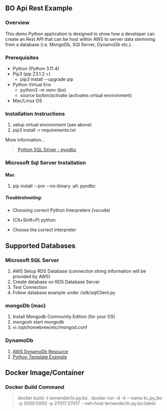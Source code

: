 ## BO Api Rest Example

### Overview
This demo Python application is designed to show how a developer can create an Rest API  that can be host within AWS to server data stemming from a database (i.e. MongoDb, SQl Server, DynamoDb etc.).

### Prerequisites
* Python (Python 3.11.4)
* Pip3 (pip 23.1.2 >)
  * pip3 install --upgrade pip
* Python Virtual Env
  * python3 -m venv {bo}
  * source bo/bin/activate (activates virtual environment)
* Mac/Linux OS

### Installation Instructions

1. setup virtual environment (see above)
2. pip3 install -r requirements.txt


More information...
> [Python SQL Driver - pyodbc](https://learn.microsoft.com/en-us/sql/connect/python/pyodbc/python-sql-driver-pyodbc?view=sql-server-ver16)

### Microsoft Sql Server Installation

#### Mac

1. pip install --pre --no-binary :all: pyodbc

##### Troubleshooting:

* Choosing correct Python Interpreters (vscode)

* (Ctl+Shift+P) python
* Choose the correct interpreter

## Supported Databases

### Microsoft SQL Server

1. AWS Setup RDS Database (connection string information will be provided by AWS)
2. Create database on RDS Database Server
3. Test Connection
4. Follow database example under /sdk/sqlClient.py

### mongoDb (mac)

1. Install Mongodb Community Edition (for your OS)
2. mongosh start mongodb
3. vi /opt/homebrew/etc/mongod.conf

### DynamoDb

1. [AWS DynamoDb Resource](https://boto3.amazonaws.com/v1/documentation/api/latest/reference/services/dynamodb.html)
2. [Python Template Example](https://flask.palletsprojects.com/en/1.1.x/patterns/templateinheritance/)


## Docker Image/Container

### Docker Build Command

> docker build -t lernender/ln.py.bo .
> docker run -d -it --name ln_py_bo -p 5000:5000 -p 27017:27017 --net=host lernender/ln.py.bo:latest
